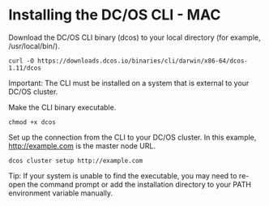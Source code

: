 # Installing the DC/OS CLI - MAC
Download the DC/OS CLI binary (dcos) to your local directory (for example, /usr/local/bin/).
```
curl -O https://downloads.dcos.io/binaries/cli/darwin/x86-64/dcos-1.11/dcos
```
Important: The CLI must be installed on a system that is external to your DC/OS cluster.

Make the CLI binary executable.
```
chmod +x dcos
```
Set up the connection from the CLI to your DC/OS cluster. In this example, http://example.com is the master node URL.
```
dcos cluster setup http://example.com
```
Tip: If your system is unable to find the executable, you may need to re-open the command prompt or add the installation directory to your PATH environment variable manually.
